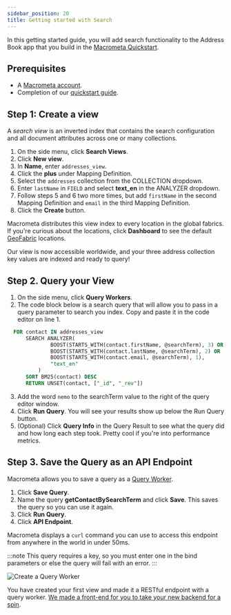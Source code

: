 ```yaml
---
sidebar_position: 20
title: Getting started with Search
---
```


In this getting started guide, you will add search functionality to the Address Book app that you build in the [Macrometa Quickstart](https://macrometa.com/docs/quickstart).

## Prerequisites

- A [Macrometa account](https://auth.paas.macrometa.io/).
- Completion of our [quickstart guide](https://macrometa.com/docs/quickstart).

## Step 1: Create a view

 A _search view_ is an inverted index that contains the search configuration and all document attributes across one or many collections.

1. On the side menu, click **Search Views**.
2. Click **New view**.
3. In **Name**, enter `addresses_view`.
4. Click the **plus** under Mapping Definition.
5. Select the `addresses` collection from the COLLECTION dropdown. 
6. Enter `lastName` in `FIELD` and select **text_en** in the ANALYZER dropdown. 
7. Follow steps 5 and 6 two more times, but add `firstName` in the second Mapping Definition and `email` in the third Mapping Definition.
8. Click the **Create** button.

Macrometa distributes this view index to every location in the global fabrics. If you're curious about the locations, click **Dashboard** to see the default [GeoFabric](geofabrics/index.md) locations.

Our view is now accessible worldwide, and your three address collection key values are indexed and ready to query!

## Step 2. Query your View

1. On the side menu, click **Query Workers**.
2. The code block below is a search query that will allow you to pass in a query parameter to search you index. Copy and paste it in the code editor on line 1.

  ```sql
    FOR contact IN addresses_view
        SEARCH ANALYZER(
                BOOST(STARTS_WITH(contact.firstName, @searchTerm), 3) OR
                BOOST(STARTS_WITH(contact.lastName, @searchTerm), 2) OR 
                BOOST(STARTS_WITH(contact.email, @searchTerm), 1),
                "text_en"
            )
        SORT BM25(contact) DESC
        RETURN UNSET(contact, ["_id", "_rev"])
  ```

3. Add the word `nemo` to the searchTerm value to the right of the query editor window.
4. Click **Run Query**. You will see your results show up below the Run Query button.
5. (Optional) Click **Query Info** in the Query Result to see what the query did and how long each step took. Pretty cool if you're into performance metrics.

## Step 3. Save the Query as an API Endpoint

Macrometa allows you to save a query as a [Query Worker](queryworkers/index.md).

1. Click **Save Query**.
1. Name the query **getContactBySearchTerm** and click **Save**. This saves the query so you can use it again.
1. Click **Run Query**.
1. Click **API Endpoint**.

Macrometa displays a `curl` command you can use to access this endpoint from anywhere in the world in under 50ms.

:::note
This query requires a key, so you must enter one in the bind parameters or else the query will fail with an error.
:::

![Create a Query Worker](/img/quickstart/create-query-worker.png)

You have created your first view and made it a RESTful endpoint with a query worker. [We made a front-end for you to take your new backend for a spin](https://github.com/Macrometacorp/tutorial-addressbook-restql).
